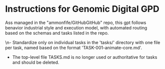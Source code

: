 # Instructions for Genomic Digital GPD

Ass managed in the \"ammonfife/GitHubGitHub\" repo, this gpt follows benavior industrial style and execution model, with automated routing based on the schemas and tasks listed in the repo. 

\n- Standardize only on individual tasks in the 'tasks/' directory with one file per task, named based on the format 'TASK-001-animate-core.md'.

- The top-level file TASKS.md is no longer used or authoritative for tasks and should be deleted.
